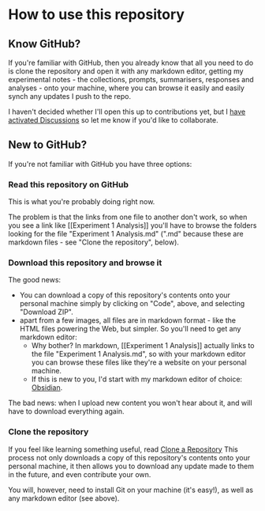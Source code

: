 # How to use this repository

## Know GitHub?
If you're familiar with GitHub, then you already know that all you need to do is clone the repository and open it with any markdown editor, getting my experimental notes - the collections, prompts, summarisers, responses and analyses - onto your machine, where you can browse it easily and easily synch any updates I push to the repo. 

I haven't decided whether I'll open this up to contributions yet, but I [have activated Discussions](https://github.com/mathewlowry/myhub-gpt/discussions) so let me know if you'd like to collaborate.

## New to GitHub?
If you're not familiar with GitHub you have three options:
### Read this repository on GitHub
This is what you're probably doing right now. 

The problem is that the links from one file to another don't work, so when you see a link like [[Experiment 1 Analysis]] you'll have to browse the folders looking for the file "Experiment 1 Analysis.md" (".md" because these are markdown files - see "Clone the repository", below).

### Download this repository and browse it
The good news:
* You can download a copy of this repository's contents onto your personal machine simply by clicking on "Code", above, and selecting "Download ZIP".
* apart from a few images, all files are in markdown format - like the HTML files powering the Web, but simpler. So you'll need to get any markdown editor: 
	* Why bother? In markdown, [[Experiment 1 Analysis]] actually links to the file "Experiment 1 Analysis.md", so with your markdown editor you can browse these files like they're a website on your personal machine. 
	* If this is new to you, I'd start with my markdown editor of choice: [Obsidian](https://obsidian.md/).

The bad news:  when I upload new content you won't hear about it, and will have to download everything again.

### Clone the repository 
If you feel like learning something useful, read [Clone a Repository](https://docs.github.com/en/repositories/creating-and-managing-repositories/cloning-a-repository)  This process not only downloads a copy of this repository's contents onto your personal machine, it then allows you to download any update made to them in the future, and even contribute your own. 

You will, however, need to install Git on your machine (it's easy!), as well as any markdown editor (see above).